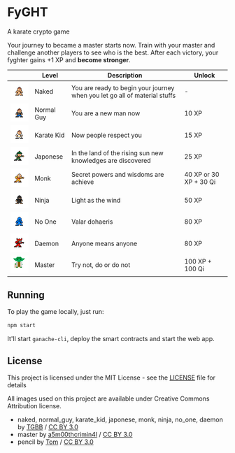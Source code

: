 # FyGHT

A karate crypto game

Your journey to became a master starts now.
Train with your master and challenge another players to see who is the best.
After each victory, your fyghter gains +1 XP and <b>become stronger</b>.

|                                                                                  | Level      | Description                                                                | Unlock                 |
| -------------------------------------------------------------------------------- | ---------- | -------------------------------------------------------------------------- | ---------------------- |
| <img src="/packages/app/src/img/naked.png" alt="naked" width="100px"/>           | Naked      | You are ready to begin your journey when you let go all of material stuffs | -                      |
| <img src="/packages/app/src/img/normal_guy.png" alt="normal_guy" width="100px"/> | Normal Guy | You are a new man now                                                      | 10 XP                  |
| <img src="/packages/app/src/img/karate_kid.png" alt="karate_kid" width="100px"/> | Karate Kid | Now people respect you                                                     | 15 XP                  |
| <img src="/packages/app/src/img/japonese.png" alt="japonese" width="100px"/>     | Japonese   | In the land of the rising sun new knowledges are discovered                | 25 XP                  |
| <img src="/packages/app/src/img/monk.png" alt="monk" width="100px"/>             | Monk       | Secret powers and wisdoms are achieve                                      | 40 XP or 30 XP + 30 Qi |
| <img src="/packages/app/src/img/ninja.png" alt="ninja" width="100px"/>           | Ninja      | Light as the wind                                                          | 50 XP                  |
| <img src="/packages/app/src/img/no_one.png" alt="no_one" width="100px"/>         | No One     | Valar dohaeris                                                             | 80 XP                  |
| <img src="/packages/app/src/img/daemon.png" alt="daemon" width="100px"/>         | Daemon     | Anyone means anyone                                                        | 80 XP                  |
| <img src="/packages/app/src/img/master.png" alt="master" width="100px"/>         | Master     | Try not, do or do not                                                      | 100 XP + 100 Qi        |

## Running

To play the game locally, just run:

```js
npm start
```

It'll start `ganache-cli`, deploy the smart contracts and start the web app.

## License

This project is licensed under the MIT License - see the [LICENSE](LICENSE) file for details

All images used on this project are available under Creative Commons Attribution license.

- naked, normal_guy, karate_kid, japonese, monk, ninja, no_one, daemon by [TGBB](https://piq.codeus.net/u/TGBB) / [CC BY 3.0](https://creativecommons.org/licenses/by/3.0/)
- master by [a5m00thcrimin4l](https://piq.codeus.net/u/a5m00thcrimin4l) / [CC BY 3.0](https://creativecommons.org/licenses/by/3.0/)
- pencil by [Tom](https://piq.codeus.net/u/Tom) / [CC BY 3.0](https://creativecommons.org/licenses/by/3.0/)
